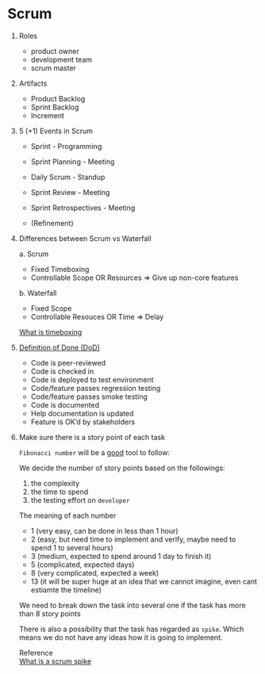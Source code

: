 # Scrum

1. Roles

    - product owner
    - development team
    - scrum master

2. Artifacts

    - Product Backlog
    - Sprint Backlog
    - Increment

3. 5 (+1) Events in Scrum
    
    - Sprint - Programming
    - Sprint Planning - Meeting
    - Daily Scrum - Standup
    - Sprint Review - Meeting
    - Sprint Retrospectives - Meeting

    - (Refinement)

2. Differences between Scrum vs Waterfall

    a. Scrum
    
    - Fixed Timeboxing
    - Controllable Scope OR Resources
    => Give up non-core features


    b. Waterfall

    - Fixed Scope
    - Controllable Resouces OR Time
    => Delay

    [What is timeboxing](https://www.scruminc.com/what-is-timeboxing)

3. [Definition of Done (DoD)](https://www.productplan.com/learn/agile-definition-of-done/#:~:text=Defining%20the%20definition%20of%20done,progress%E2%80%9D%20to%20%E2%80%9Cdone.%E2%80%9D)

    - Code is peer-reviewed
    - Code is checked in
    - Code is deployed to test environment
    - Code/feature passes regression testing
    - Code/feature passes smoke testing
    - Code is documented
    - Help documentation is updated
    - Feature is OK’d by stakeholders

4. Make sure there is a story point of each task

    `Fibonacci number` will be a [good](https://www.mountaingoatsoftware.com/blog/why-the-fibonacci-sequence-works-well-for-estimating) tool to follow:

    We decide the number of story points based on the followings:

    1. the complexity
    2. the time to spend
    3. the testing effort on `developer`

    The meaning of each number

    - 1 (very easy, can be done in less than 1 hour)
    - 2 (easy, but need time to implement and verify, maybe need to spend 1 to several hours)
    - 3 (medium, expected to spend around 1 day to finish it)
    - 5 (complicated, expected days)
    - 8 (very complicated, expected a week)
    - 13 (it will be super huge at an idea that we cannot imagine, even cant estiamte the timeline)

    We need to break down the task into several one if the task has more than 8 story points

    There is also a possibility that the task has regarded as `spike`. Which means we do not have any ideas how it is going to implement.
    
    Reference  
    [What is a scrum spike](https://www.visual-paradigm.com/scrum/what-is-scrum-spike)


